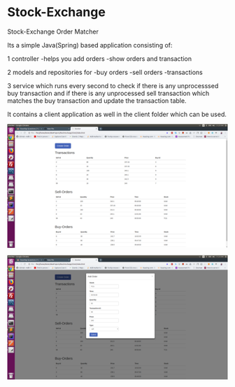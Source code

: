 # Stock-Exchange
Stock-Exchange Order Matcher

Its a simple Java(Spring) based application consisting of:

1 controller
   -helps you add orders
   -show orders and transaction

2 models and repositories for
    -buy orders
    -sell orders
    -transactions

3 service which runs every second to check if there is any unprocesssed buy transaction and if there is any unprocessed
sell transaction which matches the buy transaction and update the transaction table.


It contains a client application as well in the client folder which can be used.

![alt text](https://github.com/yugalkothari/Stock-Exchange/blob/master/client/stocker.png)

![alt text](https://github.com/yugalkothari/Stock-Exchange/blob/master/client/stocker2.png)


   


